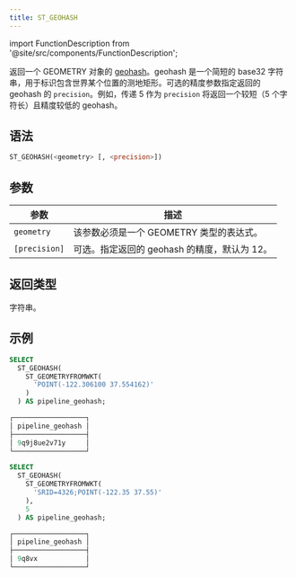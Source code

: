 ```yaml
---
title: ST_GEOHASH
---
```

import FunctionDescription from '@site/src/components/FunctionDescription';

<FunctionDescription description="引入或更新版本：v1.2.436"/>

返回一个 GEOMETRY 对象的 [geohash](https://en.wikipedia.org/wiki/Geohash)。geohash 是一个简短的 base32 字符串，用于标识包含世界某个位置的测地矩形。可选的精度参数指定返回的 geohash 的 `precision`。例如，传递 5 作为 `precision` 将返回一个较短（5 个字符长）且精度较低的 geohash。

## 语法

```sql
ST_GEOHASH(<geometry> [, <precision>])
```

## 参数

| 参数         | 描述                                                                 |
|--------------|----------------------------------------------------------------------|
| `geometry`   | 该参数必须是一个 GEOMETRY 类型的表达式。                             |
| `[precision]`| 可选。指定返回的 geohash 的精度，默认为 12。                         |

## 返回类型

字符串。

## 示例

```sql
SELECT
  ST_GEOHASH(
    ST_GEOMETRYFROMWKT(
      'POINT(-122.306100 37.554162)'
    )
  ) AS pipeline_geohash;

┌──────────────────┐
│ pipeline_geohash │
├──────────────────┤
│ 9q9j8ue2v71y     │
└──────────────────┘

SELECT
  ST_GEOHASH(
    ST_GEOMETRYFROMWKT(
      'SRID=4326;POINT(-122.35 37.55)'
    ),
    5
  ) AS pipeline_geohash;

┌──────────────────┐
│ pipeline_geohash │
├──────────────────┤
│ 9q8vx            │
└──────────────────┘
```